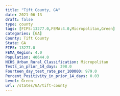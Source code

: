 ```yaml
---
title: "Tift County, GA"
date: 2021-06-13
draft: false
type: county
tags: [FIPS:13277.0,FEMA:4.0,Micropolitan,Green]
categories: [GA]
County: Tift County
State: GA
FIPS: 13277.0
FEMA_Region: 4.0
Population: 40644.0
NCHS_Urban_Rural_Classification: Micropolitan
Tests_in_prior_14_days: 398.0
Fourteen_day_test_rate_per_100000: 979.0
Percent_Positivity_in_prior_14_days: 0.03
Level: Green
url: /states/GA/tift-county
---
```



